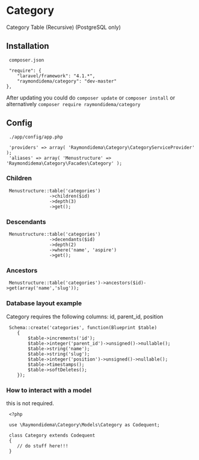 # Category

Category Table (Recursive) (PostgreSQL only)

## Installation

     composer.json

     "require": {
		"laravel/framework": "4.1.*",
		"raymondidema/category": "dev-master"
	},


After updating you could do ``composer update`` or ``composer install``
or alternatively ``composer require raymondidema/category``

## Config

     ./app/config/app.php
     
     'providers' => array( 'Raymondidema\Category\CategoryServiceProvider' );
     'aliases' => array( 'Menustructure' => 'Raymondidema\Category\Facades\Category' );


### Children

     Menustructure::table('categories')
                    ->children($id)
                    ->depth(3)
                    ->get();
     
### Descendants

     Menustructure::table('categories')
                    ->decendants($id)
                    ->depth(2)
                    ->where('name', 'aspire')
                    ->get();
     
### Ancestors

     Menustructure::table('categories')->ancestors($id)->get(array('name','slug'));

### Database layout example

Category requires the following columns: id, parent_id, position

     Schema::create('categories', function(Blueprint $table)
     	{
     		$table->increments('id');
     		$table->integer('parent_id')->unsigned()->nullable();
     		$table->string('name');
     		$table->string('slug');
     		$table->integer('position')->unsigned()->nullable();
     		$table->timestamps();
     		$table->softDeletes();
     	});

### How to interact with a model

this is not required.

     <?php

     use \Raymondidema\Category\Models\Category as Codequent;

     class Category extends Codequent
     {
     	// do stuff here!!!
     }


